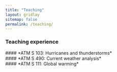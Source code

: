 ```yaml
---
title: "Teaching"
layout: gridlay
sitemap: false
permalink: /teaching/
---
```


### Teaching experience

<div class="jumbotron">
#### *ATM S 103: Hurricanes and thunderstorms*

</div>

<div class="jumbotron">
#### *ATM S 490: Current weather analysis*

</div>

<div class="jumbotron">
#### *ATM S 111: Global warming*

</div>


